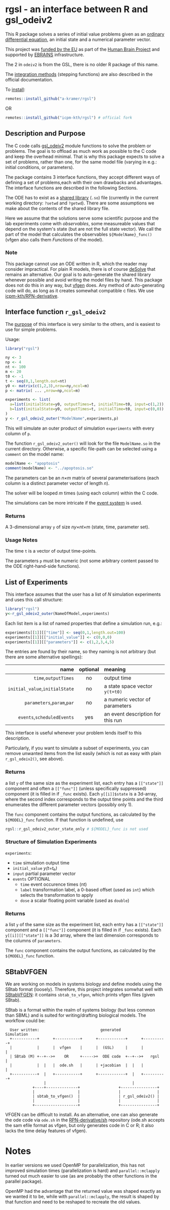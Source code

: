 # rgsl - an interface between R and gsl_odeiv2

This R package solves a series of initial value problems given as an
[ordinary differential equation](MODELS.md), an initial state and a numerical
parameter vector.

This project was [funded by the EU](./ACKNOWLEDGMENTS.md) as part of the [Human Brain Project](https://www.humanbrainproject.eu/en/) and supported by [EBRAINS](https://ebrains.eu/) infrastructure.

The 2 in `odeiv2` is from the GSL, there is no older R package of this
name.

The [integration methods](./integrators.md) (stepping functions) are also described in the official documentation.

To [install](INSTALL.md):

```R
remotes::install_github("a-kramer/rgsl")

```

OR

```R
remotes::install_github("icpm-kth/rgsl") # official fork
```

## Description and Purpose

The C code calls
[gsl_odeiv2](https://www.gnu.org/software/gsl/doc/html/ode-initval.html)
module functions to solve the problem or problems. The goal is to
offload as much work as possible to the C code and keep the overhead
minimal. That is why this package expects to solve a set of problems,
rather than one, for the same model file (varying in e.g.: initial
conditions, or parameters).

The package contains 3 interface functions, they accept different ways
of defining a set of problems,each with their own drawbacks and
advantages. The interface functions are described in the following
Sections.

The ODE has to exist as a [shared library](MODELS.md) (`.so`) file (currently in
the current working directory: `?setwd` and `?getwd`). There are some
assumptions we make about the contents of the shared library file.

Here we assume that the solutions serve some scientific purpose and
the lab experiments come with _observables_, some measureable values
that depend on the system's state (but are not the full state
vector). We call the part of the model that calculates the observables
`${ModelName}_func()` (vfgen also calls them *Functions* of the model). 

### Note

This package cannot use an ODE written in R, which the reader
may consider impractical. For plain R models, there is of course
[deSolve](https://cran.r-project.org/web/packages/deSolve/) that
remains an alternative. Our goal is to auto-generate the shared
library whenever possible and avoid writing the model files by
hand. This package does not do this in any way, but
[vfgen](https://warrenweckesser.github.io/vfgen/) does. Any
method of auto-generating code will do, as long as it creates somewhat
compatible c files. We use [icpm-kth/RPN-derivative](icpm-kth/RPN-derivative).

## Interface function `r_gsl_odeiv2`

The [purpose](PURPOSE.md) of this interface is very similar to the
others, and is easiest to use for simple problems.

Usage:

```R
library("rgsl")

ny <- 3
np <- 4
nt <- 100
m <- 20
t0 <- -1
t <- seq(0,1,length.out=nt)
y0 <- matrix(c(1,2,3),nrow=ny,ncol=m)
p <- matrix( ... ,nrow=np,ncol=m)

experiments <- list(
  a=list(initialState=y0, outputTimes=t, initialTime=t0, input=c(1,2)),
  b=list(initialState=y0, outputTimes=t, initialTime=t0, input=c(0,0))
)
y <- r_gsl_odeiv2_outer("ModelName",experiments,p)
```

This will simulate an outer product of simulation `experiments` with every column of `p`.

The function `r_gsl_odeiv2_outer()` will look for the file `ModelName.so` in
the current directory. Otherwise, a specific file-path can be selected using a `comment` on the model name:

```R
modelName <- "apoptosis"
comment(modelName) <- "../apoptosis.so"
```

The parameters can be an _n×m_ matrix of several parameterisations
(each column is a distinct parameter vector of length _n_). 

The solver will be looped _m_ times (using each column) within the C
code.

The simulations can be more intricate if the [event system](EVENTS.md) is used.

### Returns

A 3-dimensional array `y` of size _ny×nt×m_ (state, time, parameter set).

### Usage Notes

The time `t` is a vector of output time-points.

The parameters `p` must be numeric (not some arbitrary content passed
to the ODE right-hand-side functions).

## List of Experiments

This interface assumes that the user has a list of *N* simulation
experiments and uses this call structure:

```R
library("rgsl")
y<-r_gsl_odeiv2_outer(NameOfModel,experiments)
```

Each list item is a list of named properties that define a simulation
run, e.g.:

```R
experiments[[1]][["time"]] <- seq(0,1,length.out=100)
experiments[[1]][["initial_value"]] <- c(0,0,0)
experiments[[1]][["parameters"]] <- c(1,2,3,4,5)
```

The entries are found by their name, so they naming is not arbitrary
(but there are some alternative spellings):

|                           name | optional | meaning                           |
|-------------------------------:|:--------:|:----------------------------------|
|           `time`,`outputTimes` | no       | output time                       |
| `initial_value`,`initialState` | no       | a state space vector `y(t=t0)`    |
|     `parameters`,`param`,`par` | no       | a numeric vector of parameters    |
|     `events`,`scheduledEvents` | yes      | an event description for this run |

This interface is useful whenever your problem lends itself to this
description.

Particularly, if you want to simulate a subset of experiments, you can
remove unwanted items from the list easily (which is not as easy with
plain `r_gsl_odeiv2()`, see above).

### Returns

a list `y` of the same size as the experiment list, each entry has a
`[["state"]]` component and often a `[["func"]]` (unless specifically
suppressed) component (it is filled in if `_func` exists). Each
`y[[i]]$state` is a 3d-array, where the second index corresponds to
the output time points and the third enumerates the different
parameter vectors (possibly only 1).

The `func` component contains the output functions, as calculated by
the `${MODEL}_func` function. If that function is undefined, use 

```R
rgsl::r_gsl_odeiv2_outer_state_only # ${MODEL}_func is not used
```

### Structure of Simulation Experiments

`experiments`:

- `time` simulation output time
- `initial_value` *y(t=t₀)*
- `input` partial parameter vector
- `events` OPTIONAL
    + `time` event occurence times (nt)
    + `label` transformation label, a 0-based offset (used as `int`) which selects the transformation to apply
    + `dose` a scalar floating point variable (used as `double`)

### Returns

a list `y` of the same size as the experiment list, each entry has a
`[["state"]]` component and a `[["func"]]` component (it is filled in
if `_func` exists). Each `y[[i]][["state"]]` is a 3d array, where the
last dimension corresponds to the columns of `parameters`.

The `func` component contains the output functions, as calculated by
the `${MODEL}_func` function.

## SBtabVFGEN

We are working on models in systems biology and define models using
the SBtab format (loosely). Therefore, this project integrates somwhat well with
[SBtabVFGEN](https://github.com/a-kramer/SBtabVFGEN): it contains
`sbtab_to_vfgen`, which prints vfgen files (given SBtab). 

SBtab is a format within the realm of systems biology (but less common
than SBML) and is suited for writing/drafting biological models. The
workflow could be:


```
  User written:                           generated          Simulation
  +-----------+      +-----------+      +------------+      +----------+
  |           |      |  vfgen    |      |  (GSL)     |      |          |
  | SBtab (M) +--+-->+    OR     +----->+  ODE code  +--+-->+   rgsl   |
  |           |  |   |  ode.sh   |      | +jacobian  |  |   |          |
  +-----------+  |   +-----------+      +------------+  |   +----------+
                 |                                      |
            +----+--------------+                 +----------------+
            |                   |                 |                |
            | sbtab_to_vfgen()  |                 | r_gsl_odeiv2() |
            |                   |                 |                |
            +-------------------+                 +----------------+

```

VFGEN can be difficult to install. As an alternative, one can also
generate the ode code via `ode.sh` in the
[RPN-derivative/sh](github.com/icpm-kth/RPN-derivative) repository
(ode.sh accepts the sam efile format as vfgen, but only generates code
in C or R; it also lacks the time delay features of vfgen).

# Notes

In earlier versions we used OpenMP for parallelization, this has not
improved simulation times (parallelization is hard) and
`parallel::mclapply` turned out much easier to use (as are probably
the other functions in the parallel package).

OpenMP had the advantage that the returned value was shaped exactly as
we wanted it to be, while with `parallel::mclapply`, the result is
shaped by that function and need to be reshaped to recreate the old
values.


